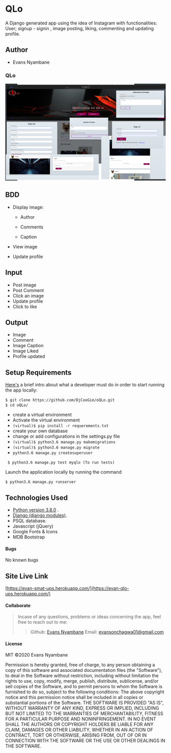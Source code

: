 # QLo
A Django generated app using the idea of Instagram with functionalities: User; signup - signin , image posting, liking, commenting and updating profile.

## Author
* Evans Nyambane


### QLo

![alt text](qlo.png)


## BDD
* Display image:

    - Author

    - Comments

    - Caption

* View image 
* Update profile


## Input
* Post image
* Post Comment
* Click an image
* Update profile
* Click to like


## Output
* Image 
* Comment
* Image Caption
* Image Liked
* Profile updated


## Setup Requirements
  [Here's](https://www.python.org/) a brief intro about what a developer must do in order to start running the app locally:

  ```
  $ git clone https://github.com/DjCooGie/oQLo.git
  $ cd oQLo/
  ```
  * create a virtual environment
  * Activate the virtual environment
  * ` (virtual)$ pip install -r requerements.txt `
  * create your own database
  * change or add configurations in the settings.py file
  * ` (virtual)$ python3.6 manage.py makemigrations `
  * ` (virtual)$ python3.6 manage.py migrate `
  * ` python3.6 manage.py createsuperuser `

 ```
  $ python3.6 manage.py test myqlo (To run tests)

 ```
 
Launch the application locally by running the command
     
  ```
  $ python3.6 manage.py runserver

  ```
  
   
## Technologies Used
  * [Python version 3.8.0](https://www.python.org/) . 
  * [Django (django modules)](https://docs.djangoproject.com/en/3.0/intro/tutorial01/).
  * PSQL database.
  * Javascript (jQuery)
  * Google Fonts & Icons
  * MDB Bootstrap

 #### Bugs
No known bugs

## Site Live Link
[https://evan-smat-ups.herokuapp.com/](https://evan-qlo-ups.herokuapp.com/)

#### Collaborate
>Incase of any questions, problems or ideas concerning the app, feel free to reach out to me:
>>Github: [Evans Nyambane](https://github.com/DjCooGie)
>>Email: evansonchagwa01@gmail.com

#### License
MIT
&copy;2020 Evans Nyambane


Permission is hereby granted, free of charge, to any person obtaining a copy
of this software and associated documentation files (the "Software"), to deal
in the Software without restriction, including without limitation the rights
to use, copy, modify, merge, publish, distribute, sublicense, and/or sell
copies of the Software, and to permit persons to whom the Software is
furnished to do so, subject to the following conditions:
The above copyright notice and this permission notice shall be included in all
copies or substantial portions of the Software.
THE SOFTWARE IS PROVIDED "AS IS", WITHOUT WARRANTY OF ANY KIND, EXPRESS OR
IMPLIED, INCLUDING BUT NOT LIMITED TO THE WARRANTIES OF MERCHANTABILITY,
FITNESS FOR A PARTICULAR PURPOSE AND NONINFRINGEMENT. IN NO EVENT SHALL THE
AUTHORS OR COPYRIGHT HOLDERS BE LIABLE FOR ANY CLAIM, DAMAGES OR OTHER
LIABILITY, WHETHER IN AN ACTION OF CONTRACT, TORT OR OTHERWISE, ARISING FROM,
OUT OF OR IN CONNECTION WITH THE SOFTWARE OR THE USE OR OTHER DEALINGS IN THE
SOFTWARE.

